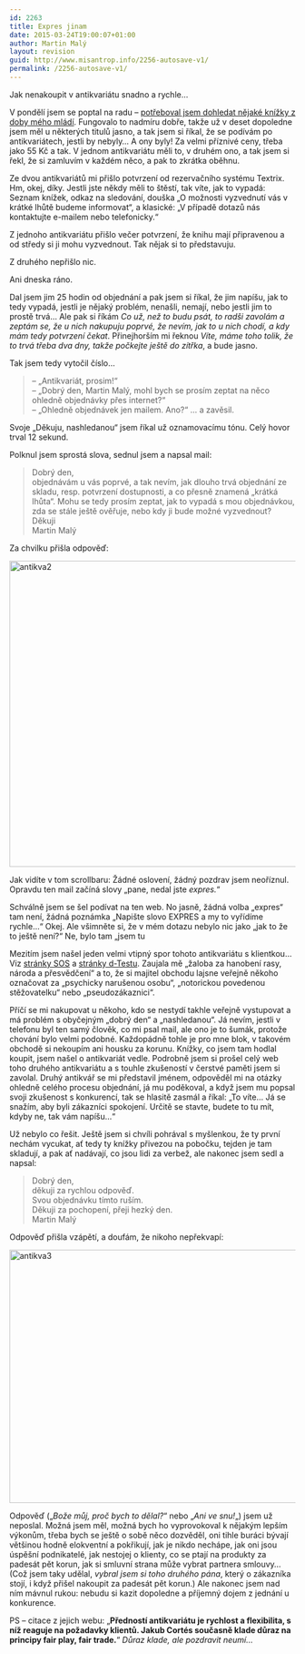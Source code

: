 ```yaml
---
id: 2263
title: Expres jinam
date: 2015-03-24T19:00:07+01:00
author: Martin Malý
layout: revision
guid: http://www.misantrop.info/2256-autosave-v1/
permalink: /2256-autosave-v1/
---
```

Jak nenakoupit v antikvariátu snadno a rychle&#8230;

<!--more-->

V pondělí jsem se poptal na radu &#8211; [potřeboval jsem dohledat nějaké knížky z doby mého mládí](http://kcc.misantrop.info/2015/03/23/antikvariat/). Fungovalo to nadmíru dobře, takže už v deset dopoledne jsem měl u některých titulů jasno, a tak jsem si říkal, že se podívám po antikvariátech, jestli by nebyly&#8230; A ony byly! Za velmi příznivé ceny, třeba jako 55 Kč a tak. V jednom antikvariátu měli to, v druhém ono, a tak jsem si řekl, že si zamluvím v každém něco, a pak to zkrátka oběhnu.

Ze dvou antikvariátů mi přišlo potvrzení od rezervačního systému Textrix. Hm, okej, díky. Jestli jste někdy měli to štěstí, tak víte, jak to vypadá: Seznam knížek, odkaz na sledování, douška &#8222;O možnosti vyzvednutí vás v krátké lhůtě budeme informovat&#8220;, a klasické: &#8222;V případě dotazů nás kontaktujte e-mailem nebo telefonicky.&#8220;

Z jednoho antikvariátu přišlo večer potvrzení, že knihu mají připravenou a od středy si ji mohu vyzvednout. Tak nějak si to představuju.

Z druhého nepřišlo nic.

Ani dneska ráno.

Dal jsem jim 25 hodin od objednání a pak jsem si říkal, že jim napíšu, jak to tedy vypadá, jestli je nějaký problém, nenašli, nemají, nebo jestli jim to prostě trvá&#8230; Ale pak si říkám _Co už, než to budu psát, to radši zavolám a zeptám se, že u nich nakupuju poprvé, že nevím, jak to u nich chodí, a kdy mám tedy potvrzení čekat_. Přinejhorším mi řeknou _Víte, máme toho tolik, že to trvá třeba dva dny, takže počkejte ještě do zítřka_, a bude jasno.

Tak jsem tedy vytočil číslo&#8230;

> &#8211; &#8222;Antikvariát, prosim!&#8220;  
> &#8211; &#8222;Dobrý den, Martin Malý, mohl bych se prosím zeptat na něco ohledně objednávky přes internet?&#8220;  
> &#8211; &#8222;Ohledně objednávek jen mailem. Ano?&#8220; &#8230; a zavěsil.

Svoje &#8222;Děkuju, nashledanou&#8220; jsem říkal už oznamovacímu tónu. Celý hovor trval 12 sekund.

Polknul jsem sprostá slova, sednul jsem a napsal mail:

> <span data-reactid=".2yz.1:3:1:$comment10152783397467496_10152783426467496:0.0.$right.0.$left.0.0.1.$comment-body.0.0"><span data-reactid=".2yz.1:3:1:$comment10152783397467496_10152783426467496:0.0.$right.0.$left.0.0.1.$comment-body.0.0.$end:0:$4:0">Dobrý den,</span></span><span data-reactid=".2yz.1:3:1:$comment10152783397467496_10152783426467496:0.0.$right.0.$left.0.0.1.$comment-body.0.3"><span data-reactid=".2yz.1:3:1:$comment10152783397467496_10152783426467496:0.0.$right.0.$left.0.0.1.$comment-body.0.3.0"><br data-reactid=".2yz.1:3:1:$comment10152783397467496_10152783426467496:0.0.$right.0.$left.0.0.1.$comment-body.0.3.0.$end:0:$1:0" /><span data-reactid=".2yz.1:3:1:$comment10152783397467496_10152783426467496:0.0.$right.0.$left.0.0.1.$comment-body.0.3.0.$end:0:$2:0">objednávám u vás poprvé, a tak nevím, jak dlouho trvá objednání ze skladu, resp. potvrzení dostupnosti, a co přesně znamená „krátká lhůta“. Mohu se tedy prosím zeptat, jak to vypadá s mou objednávkou, zda se stále ještě ověřuje, nebo kdy ji bude možné vyzvednout? </span><br data-reactid=".2yz.1:3:1:$comment10152783397467496_10152783426467496:0.0.$right.0.$left.0.0.1.$comment-body.0.3.0.$end:0:$3:0" /><span data-reactid=".2yz.1:3:1:$comment10152783397467496_10152783426467496:0.0.$right.0.$left.0.0.1.$comment-body.0.3.0.$end:0:$4:0">Děkuji</span><br data-reactid=".2yz.1:3:1:$comment10152783397467496_10152783426467496:0.0.$right.0.$left.0.0.1.$comment-body.0.3.0.$end:0:$5:0" /><span data-reactid=".2yz.1:3:1:$comment10152783397467496_10152783426467496:0.0.$right.0.$left.0.0.1.$comment-body.0.3.0.$end:0:$6:0">Martin Malý</span></span></span>

Za chvilku přišla odpověď:

[<img class="aligncenter size-full wp-image-2258" src="http://www.misantrop.info/wp-content/uploads/2015/03/antikva2.png" alt="antikva2" width="643" height="538" srcset="https://www.misantrop.info/wp-content/uploads/2015/03/antikva2.png 643w, https://www.misantrop.info/wp-content/uploads/2015/03/antikva2-200x167.png 200w, https://www.misantrop.info/wp-content/uploads/2015/03/antikva2-500x418.png 500w" sizes="(max-width: 643px) 100vw, 643px" />](http://www.misantrop.info/wp-content/uploads/2015/03/antikva2.png)

Jak vidíte v tom scrollbaru: Žádné oslovení, žádný pozdrav jsem neoříznul. Opravdu ten mail začíná slovy &#8222;pane, nedal jste _expres._&#8220;

Schválně jsem se šel podívat na ten web. No jasně, žádná volba &#8222;expres&#8220; tam není, žádná poznámka &#8222;Napište slovo EXPRES a my to vyřídíme rychle&#8230;&#8220; Okej. Ale všimněte si, že v mém dotazu nebylo nic jako &#8222;jak to že to ještě není?&#8220; Ne, bylo tam &#8222;jsem tu

Mezitím jsem našel jeden velmi vtipný spor tohoto antikvariátu s klientkou&#8230; Viz [stránky SOS](http://www.asociace-sos.cz/spotrebitelska-zkusenost-antikvariat-11-antikvariat11-cz/) a [stránky d-Testu](http://www.vasestiznosti.cz/stiznost/2487/odepreni-prava-na-vraceni-zbozi-zakoupene-na-dalku-v-zakonne-lhute-arogance-a-zastrasovani-prodejcem). Zaujala mě &#8222;žaloba za hanobení rasy, národa a přesvědčení&#8220; a to, že si majitel obchodu lajsne veřejně někoho označovat za &#8222;psychicky narušenou osobu&#8220;, &#8222;notorickou povedenou stěžovatelku&#8220; nebo &#8222;pseudozákaznici&#8220;.

Příčí se mi nakupovat u někoho, kdo se nestydí takhle veřejně vystupovat a má problém s obyčejným &#8222;dobrý den&#8220; a &#8222;nashledanou&#8220;. Já nevím, jestli v telefonu byl ten samý člověk, co mi psal mail, ale ono je to šumák, protože chování bylo velmi podobné. Každopádně tohle je pro mne blok, v takovém obchodě si nekoupím ani housku za korunu. Knížky, co jsem tam hodlal koupit, jsem našel o antikvariát vedle. Podrobně jsem si prošel celý web toho druhého antikvariátu a s touhle zkušeností v čerstvé paměti jsem si zavolal. Druhý antikvář se mi představil jménem, odpověděl mi na otázky ohledně celého procesu objednání, já mu poděkoval, a když jsem mu popsal svoji zkušenost s konkurencí, tak se hlasitě zasmál a říkal: &#8222;To víte&#8230; Já se snažím, aby byli zákazníci spokojení. Určitě se stavte, budete to tu mít, kdyby ne, tak vám napíšu&#8230;&#8220;

Už nebylo co řešit. Ještě jsem si chvíli pohrával s myšlenkou, že ty první nechám vycukat, ať tedy ty knížky přivezou na pobočku, tejden je tam skladují, a pak ať nadávají, co jsou lidi za verbež, ale nakonec jsem sedl a napsal:

> Dobrý den,  
> děkuji za rychlou odpověď.  
> Svou objednávku tímto ruším.  
> Děkuji za pochopení, přeji hezký den.  
> Martin Malý

Odpověď přišla vzápětí, a doufám, že nikoho nepřekvapí:

[<img class="aligncenter size-full wp-image-2259" src="http://www.misantrop.info/wp-content/uploads/2015/03/antikva3.png" alt="antikva3" width="643" height="445" srcset="https://www.misantrop.info/wp-content/uploads/2015/03/antikva3.png 643w, https://www.misantrop.info/wp-content/uploads/2015/03/antikva3-200x138.png 200w, https://www.misantrop.info/wp-content/uploads/2015/03/antikva3-500x346.png 500w" sizes="(max-width: 643px) 100vw, 643px" />](http://www.misantrop.info/wp-content/uploads/2015/03/antikva3.png)

Odpověď (&#8222;_Bože můj, proč bych to dělal?_&#8220; nebo &#8222;_Ani ve snu!_&#8222;) jsem už neposlal. Možná jsem měl, možná bych ho vyprovokoval k nějakým lepším výkonům, třeba bych se ještě o sobě něco dozvěděl, oni tihle buráci bývají většinou hodně elokventní a pokřikují, jak je nikdo nechápe, jak oni jsou úspěšní podnikatelé, jak nestojej o klienty, co se ptají na produkty za padesát pět korun, jak si smluvní strana může vybrat partnera smlouvy&#8230; (Což jsem taky udělal, _vybral jsem si toho druhého pána_, který o zákazníka stojí, i když přišel nakoupit za padesát pět korun.) Ale nakonec jsem nad ním mávnul rukou: nebudu si kazit dopoledne a příjemný dojem z jednání u konkurence.

PS &#8211; citace z jejich webu: &#8222;**Předností antikvariátu je rychlost a flexibilita, s níž reaguje na požadavky klientů. Jakub Cortés současně klade důraz na principy fair play, fair trade.**&#8220; _Důraz klade, ale pozdravit neumí&#8230;_